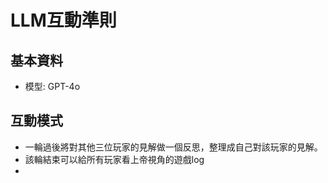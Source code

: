 # LLM互動準則

## 基本資料
 * 模型: GPT-4o

## 互動模式
 * 一輪過後將對其他三位玩家的見解做一個反思，整理成自己對該玩家的見解。
 * 該輪結束可以給所有玩家看上帝視角的遊戲log
 * 